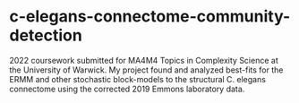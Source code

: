 # c-elegans-connectome-community-detection
2022 coursework submitted for MA4M4 Topics in Complexity Science at the University of Warwick. My project found and analyzed best-fits for the ERMM and other stochastic block-models to the structural C. elegans connectome using the corrected 2019 Emmons laboratory data.
